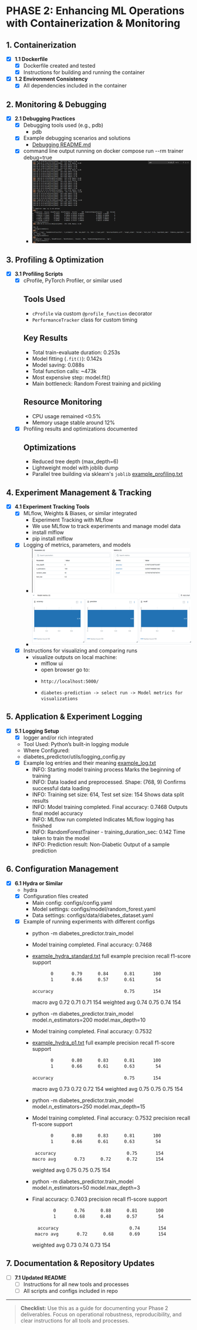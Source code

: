 # PHASE 2: Enhancing ML Operations with Containerization & Monitoring

## 1. Containerization
- [x] **1.1 Dockerfile**
  - [x] Dockerfile created and tested
  - [x] Instructions for building and running the container
- [x] **1.2 Environment Consistency**
  - [x] All dependencies included in the container

## 2. Monitoring & Debugging

- [x] **2.1 Debugging Practices**
  - [x] Debugging tools used (e.g., pdb)
    * pdb
  - [x] Example debugging scenarios and solutions
    * [Debugging README.md](debug_examples\README.md) 
  - [x] command line output running on docker compose run --rm trainer debug=true
    * ![alt text](images\debugging\image.png)
## 3. Profiling & Optimization
- [x] **3.1 Profiling Scripts**
  - [X] cProfile, PyTorch Profiler, or similar used
    ## Tools Used
    * `cProfile` via custom `@profile_function` decorator
    * `PerformanceTracker` class for custom timing
    ## Key Results
    * Total train-evaluate duration: 0.253s
    * Model fitting (`.fit()`): 0.142s
    * Model saving: 0.088s
    * Total function calls: ~473k
    * Most expensive step: model.fit()
    * Main bottleneck: Random Forest training and pickling
    ## Resource Monitoring
    * CPU usage remained <0.5%
    * Memory usage stable around 12%
  - [x] Profiling results and optimizations documented
    ## Optimizations
    * Reduced tree depth (max_depth=6)
    * Lightweight model with joblib dump
    * Parallel tree building via sklearn's `joblib`
    [example_profiling.txt](examples/example_profiling.txt)
  

## 4. Experiment Management & Tracking
- [x] **4.1 Experiment Tracking Tools**
  - [x] MLflow, Weights & Biases, or similar integrated
      * Experiment Tracking with MLflow
      * We use MLflow to track experiments and manage model data
      * install mlflow
      *   pip install mlflow
  - [x] Logging of metrics, parameters, and models
      * ![alt text](images\tracking\image-1.png)
      * ![alt text](images\tracking\image.png)
  - [x] Instructions for visualizing and comparing runs
      * visualize outputs on local machine:
          *   mlflow ui
          *   open browser go to:
          *     http://localhost:5000/
          *     diabetes-prediction -> select run -> Model metrics for visualizations

## 5. Application & Experiment Logging
- [x] **5.1 Logging Setup**
  - [x] logger and/or rich integrated
  * Tool Used: Python’s built-in logging module
  *  Where Configured:
  *   diabetes_predictor/utils/logging_config.py
  - [x] Example log entries and their meaning
    [example_log.txt](examples/example_log.txt)
    * INFO: Starting model training process	Marks the beginning of training
    * INFO: Data loaded and preprocessed. Shape: (768, 9)	Confirms successful data loading
    * INFO: Training set size: 614, Test set size: 154	Shows data split results
    * INFO: Model training completed. Final accuracy: 0.7468	Outputs final model accuracy
    * INFO: MLflow run completed	Indicates MLflow logging has finished
    * INFO: RandomForestTrainer - training_duration_sec: 0.142	Time taken to train the model
    * INFO: Prediction result: Non-Diabetic	Output of a sample prediction
    
## 6. Configuration Management
- [x] **6.1 Hydra or Similar**
  * hydra
  - [x] Configuration files created
    * Main config: configs/config.yaml
    * Model settings: configs/model/random_forest.yaml
    * Data settings: configs/data/diabetes_dataset.yaml
  - [x] Example of running experiments with different configs
    * python -m diabetes_predictor.train_model
    * Model training completed. Final accuracy: 0.7468
    * [example_hydra_standard.txt](examples\example_hydra_standard.txt) full example
                      precision    recall  f1-score   support

                 0       0.79      0.84      0.81       100
                 1       0.66      0.57      0.61        54

          accuracy                           0.75       154
         macro avg       0.72      0.71      0.71       154
      weighted avg       0.74      0.75      0.74       154
    * python -m diabetes_predictor.train_model model.n_estimators=200 model.max_depth=10
    * Model training completed. Final accuracy: 0.7532
    * [example_hydra_p1.txt](examples/example_hydra_p1.txt) full example
                        precision    recall  f1-score   support

                 0       0.80      0.83      0.81       100
                 1       0.66      0.61      0.63        54

          accuracy                           0.75       154
         macro avg       0.73      0.72      0.72       154
      weighted avg       0.75      0.75      0.75       154

    * python -m diabetes_predictor.train_model model.n_estimators=250 model.max_depth=15
    * Model training completed. Final accuracy: 0.7532
                    precision    recall  f1-score   support

                 0       0.80      0.83      0.81       100
                 1       0.66      0.61      0.63        54

           accuracy                           0.75       154
          macro avg       0.73      0.72      0.72       154
       weighted avg       0.75      0.75      0.75       154
    * python -m diabetes_predictor.train_model model.n_estimators=50 model.max_depth=3
    * Final accuracy: 0.7403
                     precision    recall  f1-score   support

                  0       0.76      0.88      0.81       100
                  1       0.68      0.48      0.57        54

            accuracy                           0.74       154
           macro avg       0.72      0.68      0.69       154
        weighted avg       0.73      0.74      0.73       154


## 7. Documentation & Repository Updates
- [ ] **7.1 Updated README**
  - [ ] Instructions for all new tools and processes
  - [ ] All scripts and configs included in repo

---

> **Checklist:** Use this as a guide for documenting your Phase 2 deliverables. Focus on operational robustness, reproducibility, and clear instructions for all tools and processes.

